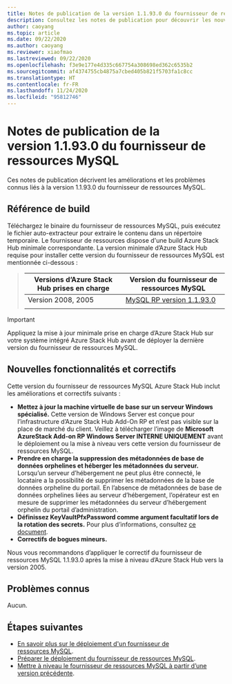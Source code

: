 ```yaml
---
title: Notes de publication de la version 1.1.93.0 du fournisseur de ressources MySQL Azure Stack Hub
description: Consultez les notes de publication pour découvrir les nouveautés incluses dans la mise à jour 1.1.93.0 du fournisseur de ressources MySQL Azure Stack Hub.
author: caoyang
ms.topic: article
ms.date: 09/22/2020
ms.author: caoyang
ms.reviewer: xiaofmao
ms.lastreviewed: 09/22/2020
ms.openlocfilehash: f3e9e177e4d335c667754a308698ed362c6535b2
ms.sourcegitcommit: af4374755cb4875a7cbed405b821f5703fa1c8cc
ms.translationtype: HT
ms.contentlocale: fr-FR
ms.lasthandoff: 11/24/2020
ms.locfileid: "95812746"
---
```

# <a name="mysql-resource-provider-11930-release-notes"></a>Notes de publication de la version 1.1.93.0 du fournisseur de ressources MySQL

Ces notes de publication décrivent les améliorations et les problèmes connus liés à la version 1.1.93.0 du fournisseur de ressources MySQL.

## <a name="build-reference"></a>Référence de build
Téléchargez le binaire du fournisseur de ressources MySQL, puis exécutez le fichier auto-extracteur pour extraire le contenu dans un répertoire temporaire. Le fournisseur de ressources dispose d'une build Azure Stack Hub minimale correspondante. La version minimale d’Azure Stack Hub requise pour installer cette version du fournisseur de ressources MySQL est mentionnée ci-dessous :

> |Versions d’Azure Stack Hub prises en charge|Version du fournisseur de ressources MySQL|
> |-----|-----|
> |Version 2008, 2005|[MySQL RP version 1.1.93.0](https://aka.ms/azshmysqlrp11930)|  
> |     |     |

> [!IMPORTANT]
> Appliquez la mise à jour minimale prise en charge d’Azure Stack Hub sur votre système intégré Azure Stack Hub avant de déployer la dernière version du fournisseur de ressources MySQL.

## <a name="new-features-and-fixes"></a>Nouvelles fonctionnalités et correctifs

Cette version du fournisseur de ressources MySQL Azure Stack Hub inclut les améliorations et correctifs suivants :

- **Mettez à jour la machine virtuelle de base sur un serveur Windows spécialisé.** Cette version de Windows Server est conçue pour l’infrastructure d’Azure Stack Hub Add-On RP et n’est pas visible sur la place de marché du client. Veillez à télécharger l’image de **Microsoft AzureStack Add-on RP Windows Server INTERNE UNIQUEMENT** avant le déploiement ou la mise à niveau vers cette version du fournisseur de ressources MySQL.
- **Prendre en charge la suppression des métadonnées de base de données orphelines et héberger les métadonnées du serveur.** Lorsqu’un serveur d’hébergement ne peut plus être connecté, le locataire a la possibilité de supprimer les métadonnées de la base de données orpheline du portail. En l’absence de métadonnées de base de données orphelines liées au serveur d’hébergement, l’opérateur est en mesure de supprimer les métadonnées du serveur d’hébergement orphelin du portail d’administration.
- **Définissez KeyVaultPfxPassword comme argument facultatif lors de la rotation des secrets.** Pour plus d’informations, consultez [ce document](azure-stack-sql-resource-provider-maintain.md#secrets-rotation).
- **Correctifs de bogues mineurs.**

Nous vous recommandons d’appliquer le correctif du fournisseur de ressources MySQL 1.1.93.0 après la mise à niveau d’Azure Stack Hub vers la version 2005.

## <a name="known-issues"></a>Problèmes connus
Aucun.

## <a name="next-steps"></a>Étapes suivantes

- [En savoir plus sur le déploiement d'un fournisseur de ressources MySQL](azure-stack-mysql-resource-provider.md).
- [Préparer le déploiement du fournisseur de ressources MySQL](azure-stack-mysql-resource-provider-deploy.md#prerequisites).
- [Mettre à niveau le fournisseur de ressources MySQL à partir d’une version précédente](azure-stack-mysql-resource-provider-update.md).
